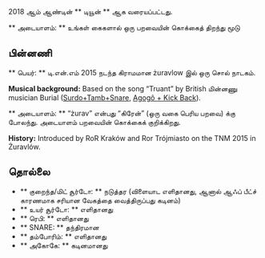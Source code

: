 2018 ஆம் ஆண்டின் ** டியூன் ** ஆக வரையப்பட்டது.

** அடையாளம்: ** உங்கள் கைகளால் ஒரு பறவையின் கொக்கைத் திறந்து மூடு

## பின்னணி

** பெயர்: ** டி.என்.எம் 2015 நடந்த கிராமமான żuravlow இல் ஒரு சொல் நாடகம்.

**Musical background:** Based on the song “Truant” by British மின்னணு musician
Burial ([Surdo+Tamb+Snare](https://youtu.be/8u4D0wAc2AA?t=1m48s), [Agogô + Kick
Back](https://youtu.be/8u4D0wAc2AA?t=6m27s)).

** அடையாளம்: ** “żurav” என்பது “கிரேன்” (ஒரு வகை பெரிய பறவை) க்கு போலந்து.
அடையாளம் பறவையின் கொக்கைக் குறிக்கிறது.

**History:** Introduced by RoR Kraków and Ror Trójmiasto on the TNM 2015 in
Żuravlów.

## தொல்லை

* ** குறைந்த/மிட் சூர்டோ: ** நடுத்தர (விளையாட எளிதானது, ஆனால் ஆஃப் பீட்ச்
  காரணமாக சரியான வேகத்தை வைத்திருப்பது கடினம்)
* ** உயர் சூர்டோ: ** எளிதானது
* ** ரெபி: ** எளிதானது
* ** SNARE: ** தந்திரமான
* ** தம்போரிம்: ** எளிதானது
* ** அகோகே: ** கடினமானது
